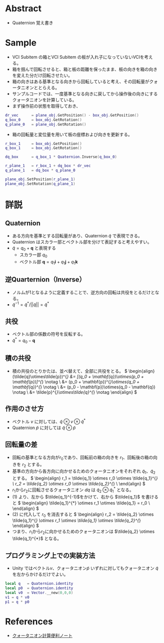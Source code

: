 # Abstract
* Quaternion 覚え書き

# Sample
* VCI Subitem の箱とVCI Subitem の板が入れ子になっていないVCIを考える。
* 箱を掴んで回転させると、箱と板の距離を保ったまま、板の向きを箱の向きを変えた分だけ回転させたい。
* 箱の向きはある基準となる向きから回転していると考え、その回転量がクォータニオンととらえる。
* サンプルコードでは、一度基準となる向きに戻してから操作後の向きにするクォータニオンを計算している。
* まず操作前の状態を取得しておき、
```lua
dr_vec      = plane_obj.GetPosition() - box_obj.GetPosition()
q_box_0     = box_obj.GetRotation()
q_plane_0   = plane_obj.GetRotation()
```
* 箱の回転量と変位量を用いて板の座標および向きを更新する。
```lua
r_box_1     = box_obj.GetPosition()
q_box_1     = box_obj.GetRotation()

dq_box      = q_box_1 * Quaternion.Inverse(q_box_0)

r_plane_1   = r_box_1 + dq_box * dr_vec
q_plane_1   = dq_box * q_plane_0

plane_obj.SetPosition(r_plane_1)
plane_obj.SetRotation(q_plane_1)
```

# 詳説
## Quaternion
  * ある方向を基準とする回転量があり、Quaternion $\tilde{q}$ で表現できる。
  * Quaternion はスカラー部とベクトル部を分けて表記すると考えやすい。
  * $\tilde{q} = q_0 + \mathbf{q}$ と表現する
    * スカラー部 $q_0$
    * ベクトル部 $\mathbf{q} = q_1 \mathbf{i} + q_1 \mathbf{j} + q_1 \mathbf{k}$
##  逆Quarternion（Inverse）
  * ノルムが1となるように定義することで、逆方向の回転は共役をとるだけとなる。
  * $\tilde{q}^{-1} = \tilde{q}^{*} / ||\tilde{q}|| = \tilde{q}^{*}$
## 共役
  * ベクトル部の係数の符号を反転する。
  * $\tilde{q}^* = q_0 - \mathbf{q}$
## 積の共役
  * 積の共役のとりかたは、並べ替えて、全部に共役をとる。
$
\begin{align}
  (\tilde{q}\otimes\tilde{p})^{*} &= [(q_0 + \mathbf{q})\otimes(p_0 + \mathbf{p})]^{*} \notag \\
  &= (p_0 + \mathbf{p})^{*}\otimes(q_0 + \mathbf{q})^{*} \notag \\
  &= (p_0 - \mathbf{p})\otimes(q_0 - \mathbf{q}) \notag \\
  &= \tilde{p}^{*}\otimes\tilde{q}^{*} \notag 
\end{align}
$
## 作用のさせ方
  * ベクトル $v$ に対しては、$\tilde{q} \otimes v \otimes \tilde {q}^{*}$
  * Quaternion $\tilde{p}$ に対しては $\tilde{q} \otimes \tilde{p}$
## 回転量の差
* 回転の基準となる方向が$r_0$であり、回転前の箱の向きを $r_1$、回転後の箱の向きを $r_2$ とする。
* 基準の方向から各方向に向かせるためのクォータニオンをそれぞれ $\tilde{q}_1$、$\tilde{q}_2$ とする。
$
\begin{align}
  r_1 = \tilde{q_1} \otimes r_0 \otimes \tilde{q_1}^{*} \\
  r_2 = \tilde{q_2} \otimes r_0 \otimes \tilde{q_2}^{*} \\
\end{align}
$
* $r_1$から$r_2$に回転させるクォータニオン $dq$ は $\tilde{q}_2\otimes \tilde{q}_1^{*}$ となる。
* (1) より、左から $\tilde{q_1}^{-1}$をかけて、右から $\tilde{q_1}$ を書けると
$
\begin{align}
  \tilde{q_1}^{*} \otimes r_1 \otimes \tilde{q_1} =  r_0  \\
\end{align}
$
* (2) に代入して $r_0$ を消去すると
$
\begin{align}
  r_2 = \tilde{q_2} \otimes \tilde{q_1}^{*} \otimes r_1 \otimes \tilde{q_1} \otimes \tilde{q_2}^{*}
\end{align}
$
* つまり、$r_1$から$r_2$に向かせるためのクォータニオンは $\tilde{q_2} \otimes \tilde{q_1}^{*}$ となる。

## プログラミング上での実装方法
* Unity ではベクトル$v$、クォータニオン$\tilde{p}$ いずれに対してもクォータニオン $\tilde{q}$ を左からかけるだけでよい。
```lua
local q   = Quaternion.identity
local p0  = Quaternion.identity
local v0  = Vector.__new(0,0,0)
v1 = q * v0
p1 = q * p0
```


# References
* [クォータニオン計算便利ノート](https://www.mesw.co.jp/business/report/pdf/mss_18_07.pdf)